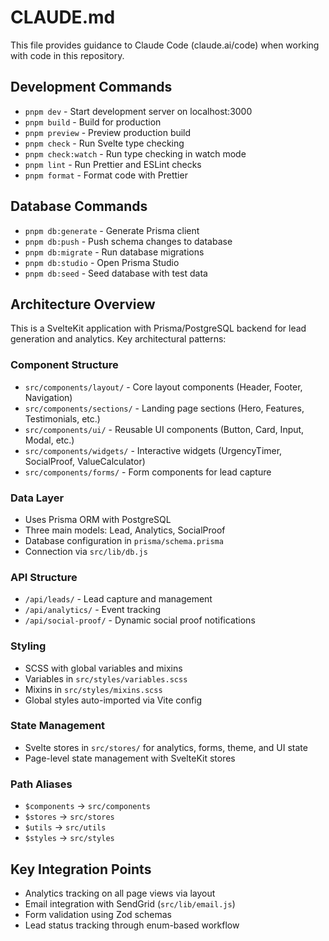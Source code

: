 # CLAUDE.md

This file provides guidance to Claude Code (claude.ai/code) when working with code in this repository.

## Development Commands

- `pnpm dev` - Start development server on localhost:3000
- `pnpm build` - Build for production
- `pnpm preview` - Preview production build
- `pnpm check` - Run Svelte type checking
- `pnpm check:watch` - Run type checking in watch mode
- `pnpm lint` - Run Prettier and ESLint checks
- `pnpm format` - Format code with Prettier

## Database Commands

- `pnpm db:generate` - Generate Prisma client
- `pnpm db:push` - Push schema changes to database
- `pnpm db:migrate` - Run database migrations
- `pnpm db:studio` - Open Prisma Studio
- `pnpm db:seed` - Seed database with test data

## Architecture Overview

This is a SvelteKit application with Prisma/PostgreSQL backend for lead generation and analytics. Key architectural patterns:

### Component Structure

- `src/components/layout/` - Core layout components (Header, Footer, Navigation)
- `src/components/sections/` - Landing page sections (Hero, Features, Testimonials, etc.)
- `src/components/ui/` - Reusable UI components (Button, Card, Input, Modal, etc.)
- `src/components/widgets/` - Interactive widgets (UrgencyTimer, SocialProof, ValueCalculator)
- `src/components/forms/` - Form components for lead capture

### Data Layer

- Uses Prisma ORM with PostgreSQL
- Three main models: Lead, Analytics, SocialProof
- Database configuration in `prisma/schema.prisma`
- Connection via `src/lib/db.js`

### API Structure

- `/api/leads/` - Lead capture and management
- `/api/analytics/` - Event tracking
- `/api/social-proof/` - Dynamic social proof notifications

### Styling

- SCSS with global variables and mixins
- Variables in `src/styles/variables.scss`
- Mixins in `src/styles/mixins.scss`
- Global styles auto-imported via Vite config

### State Management

- Svelte stores in `src/stores/` for analytics, forms, theme, and UI state
- Page-level state management with SvelteKit stores

### Path Aliases

- `$components` → `src/components`
- `$stores` → `src/stores`
- `$utils` → `src/utils`
- `$styles` → `src/styles`

## Key Integration Points

- Analytics tracking on all page views via layout
- Email integration with SendGrid (`src/lib/email.js`)
- Form validation using Zod schemas
- Lead status tracking through enum-based workflow
